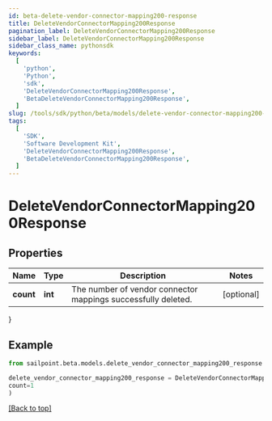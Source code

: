 ```yaml
---
id: beta-delete-vendor-connector-mapping200-response
title: DeleteVendorConnectorMapping200Response
pagination_label: DeleteVendorConnectorMapping200Response
sidebar_label: DeleteVendorConnectorMapping200Response
sidebar_class_name: pythonsdk
keywords:
  [
    'python',
    'Python',
    'sdk',
    'DeleteVendorConnectorMapping200Response',
    'BetaDeleteVendorConnectorMapping200Response',
  ]
slug: /tools/sdk/python/beta/models/delete-vendor-connector-mapping200-response
tags:
  [
    'SDK',
    'Software Development Kit',
    'DeleteVendorConnectorMapping200Response',
    'BetaDeleteVendorConnectorMapping200Response',
  ]
---
```


# DeleteVendorConnectorMapping200Response

## Properties

| Name | Type | Description | Notes |
| --- | --- | --- | --- |
| **count** | **int** | The number of vendor connector mappings successfully deleted. | [optional] |

}

## Example

```python
from sailpoint.beta.models.delete_vendor_connector_mapping200_response import DeleteVendorConnectorMapping200Response

delete_vendor_connector_mapping200_response = DeleteVendorConnectorMapping200Response(
count=1
)

```

[[Back to top]](#)

